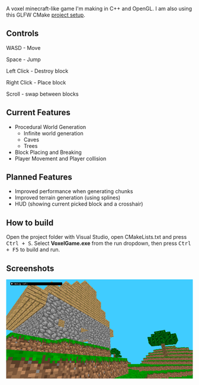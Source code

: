 A voxel minecraft-like game I'm making in C++ and OpenGL.
I am also using this GLFW CMake [project setup](https://github.com/meemknight/GLFWCMakeSetup).

## Controls

WASD - Move

Space - Jump

Left Click - Destroy block

Right Click - Place block

Scroll - swap between blocks

## Current Features

- Procedural World Generation
	- Infinite world generation
	- Caves
	- Trees
- Block Placing and Breaking
- Player Movement and Player collision

## Planned Features

- Improved performance when generating chunks
- Improved terrain generation (using splines)
- HUD (showing current picked block and a crosshair)

## How to build
Open the project folder with Visual Studio, open CMakeLists.txt and press <kbd>Ctrl + S</kbd>.
Select **VoxelGame.exe** from the run dropdown, then press <kbd>Ctrl + F5</kbd> to build and run.

## Screenshots

![In-Game Screenshot](https://github.com/Werlog/OpenGLVoxelGame/blob/d8dcd0f87089f48ca15c8244f2cc827de91ca858/images/screenshot.png)
